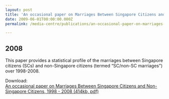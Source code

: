 ```yaml
---
layout: post
title: 'An occasional paper on Marriages Between Singapore Citizens and Non-Singapore Citizens, 1998 - 2008'
date: 2009-06-01T00:00:00.000Z
permalink: /media-centre/publications/an-occasional-paper-on-marriages-between-singapore-citizens-and-non-singapore-citizens-1998/

---
```

2008
---

This paper provides a statistical profile of the marriages between Singapore
citizens (SCs) and non-Singapore citizens (termed “SC/non-SC marriages”) over
1998-2008.

Download:  
[An occasional paper on Marriages Between Singapore Citizens and Non-Singapore Citizens, 1998 - 2008 (414kb, pdf)](/occ-paper---marriages-between-citizens-and-non-citizens-1998-2008---fin.pdf)
